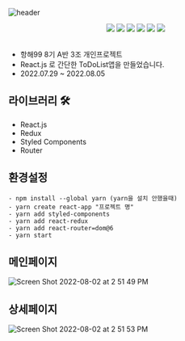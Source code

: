 ![header](https://capsule-render.vercel.app/api?type=waving&text=MyToDoList&color=auto&height=200&animation=scaleIn)

<div align=center> 
<img src="https://img.shields.io/badge/React.js-F7DF1E?style=for-the-badge&logo=react&logoColor=#3776AB"/>
<img src="https://img.shields.io/badge/Styled_Components-000000?style=for-the-badge&logo=react&logoColor=#3776AB"/>
<img src="https://img.shields.io/badge/Redux-F7DF1E?style=for-the-badge&logo=redux&logoColor=#1572B6"/>
<img src="https://img.shields.io/badge/javascript-red?style=for-the-badge&logo=javascript&logoColor=black"/>
<img src="https://img.shields.io/badge/HTML5-008000?style=for-the-badge&logo=HTML5&logoColor=#E34F26"/>
<img src="https://img.shields.io/badge/CSS3-blue?style=for-the-badge&logo=css3&logoColor=#1572B6"/>
</div>
<br>   


- 항해99 8기 A반 3조 개인프로젝트 
- React.js 로 간단한 ToDoList앱을 만들었습니다. 
- 2022.07.29 ~ 2022.08.05

## 라이브러리 🛠
- React.js
- Redux
- Styled Components
- Router

## 환경설정
```
- npm install --global yarn (yarn을 설치 안했을때)
- yarn create react-app "프로젝트 명"
- yarn add styled-components
- yarn add react-redux
- yarn add react-router=dom@6
- yarn start
```
##

## 메인페이지
![Screen Shot 2022-08-02 at 2 51 49 PM](https://user-images.githubusercontent.com/26310384/182301703-87478753-01b9-448d-8107-0805daec96c8.png)
## 상세페이지
![Screen Shot 2022-08-02 at 2 51 53 PM](https://user-images.githubusercontent.com/26310384/182301756-37a7082f-d33c-4fbe-b9c7-5632e06c4f26.png)

